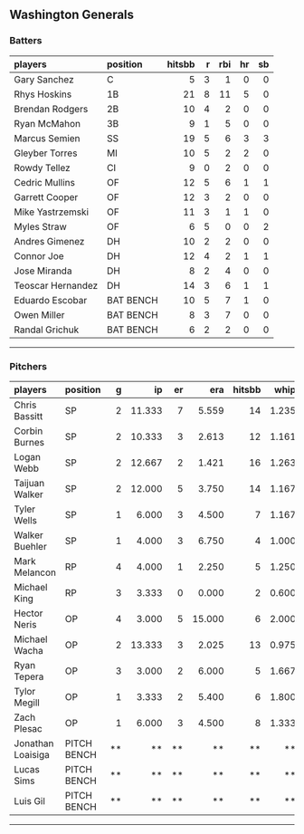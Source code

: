 ## Washington Generals

### Batters

 
|players           |position  | hitsbb|  r| rbi| hr| sb| 
|:-----------------|:---------|------:|--:|---:|--:|--:| 
|Gary Sanchez      |C         |      5|  3|   1|  0|  0| 
|Rhys Hoskins      |1B        |     21|  8|  11|  5|  0| 
|Brendan Rodgers   |2B        |     10|  4|   2|  0|  0| 
|Ryan McMahon      |3B        |      9|  1|   5|  0|  0| 
|Marcus Semien     |SS        |     19|  5|   6|  3|  3| 
|Gleyber Torres    |MI        |     10|  5|   2|  2|  0| 
|Rowdy Tellez      |CI        |      9|  0|   2|  0|  0| 
|Cedric Mullins    |OF        |     12|  5|   6|  1|  1| 
|Garrett Cooper    |OF        |     12|  3|   2|  0|  0| 
|Mike Yastrzemski  |OF        |     11|  3|   1|  1|  0| 
|Myles Straw       |OF        |      6|  5|   0|  0|  2| 
|Andres Gimenez    |DH        |     10|  2|   2|  0|  0| 
|Connor Joe        |DH        |     12|  4|   2|  1|  1| 
|Jose Miranda      |DH        |      8|  2|   4|  0|  0| 
|Teoscar Hernandez |DH        |     14|  3|   6|  1|  1| 
|Eduardo Escobar   |BAT BENCH |     10|  5|   7|  1|  0| 
|Owen Miller       |BAT BENCH |      8|  3|   7|  0|  0| 
|Randal Grichuk    |BAT BENCH |      6|  2|   2|  0|  0| 


* * *

### Pitchers

 
|players           |position    |  g|     ip| er|    era| hitsbb|  whip| so|  w| sv| 
|:-----------------|:-----------|--:|------:|--:|------:|------:|-----:|--:|--:|--:| 
|Chris Bassitt     |SP          |  2| 11.333|  7|  5.559|     14| 1.235| 13|  1|  0| 
|Corbin Burnes     |SP          |  2| 10.333|  3|  2.613|     12| 1.161| 16|  1|  0| 
|Logan Webb        |SP          |  2| 12.667|  2|  1.421|     16| 1.263| 12|  1|  0| 
|Taijuan Walker    |SP          |  2| 12.000|  5|  3.750|     14| 1.167| 14|  1|  0| 
|Tyler Wells       |SP          |  1|  6.000|  3|  4.500|      7| 1.167|  4|  1|  0| 
|Walker Buehler    |SP          |  1|  4.000|  3|  6.750|      4| 1.000|  6|  0|  0| 
|Mark Melancon     |RP          |  4|  4.000|  1|  2.250|      5| 1.250|  1|  1|  0| 
|Michael King      |RP          |  3|  3.333|  0|  0.000|      2| 0.600|  4|  0|  0| 
|Hector Neris      |OP          |  4|  3.000|  5| 15.000|      6| 2.000|  2|  0|  0| 
|Michael Wacha     |OP          |  2| 13.333|  3|  2.025|     13| 0.975|  9|  1|  0| 
|Ryan Tepera       |OP          |  3|  3.000|  2|  6.000|      5| 1.667|  4|  0|  0| 
|Tylor Megill      |OP          |  1|  3.333|  2|  5.400|      6| 1.800|  4|  0|  0| 
|Zach Plesac       |OP          |  1|  6.000|  3|  4.500|      8| 1.333|  2|  0|  0| 
|Jonathan Loaisiga |PITCH BENCH | **|     **| **|     **|     **|    **| **| **| **| 
|Lucas Sims        |PITCH BENCH | **|     **| **|     **|     **|    **| **| **| **| 
|Luis Gil          |PITCH BENCH | **|     **| **|     **|     **|    **| **| **| **| 


* * *


